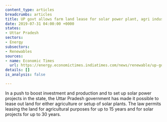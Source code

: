 ```yaml
---
content_type: articles
breadcrumbs: articles
title: UP govt allows farm land lease for solar power plant, agri industry
date: 2019-07-31 04:00:00 +0000
states:
- Uttar Pradesh
sectors:
- Energy
subsectors:
- Renewables
sources:
- name: Economic Times
  url: https://energy.economictimes.indiatimes.com/news/renewable/up-govt-allows-farm-land-lease-for-solar-power-plant-agri-industry/70416791
details: []
is_analysis: false

---
```

In a push to boost investment and production and to set up solar power projects in the state, the Uttar Pradesh government has made it possible to lease out land for either agriculture or setup of solar plants. The law permits leasing the land for agricultural purposes for up to 15 years and for solar projects for up to 30 years.
